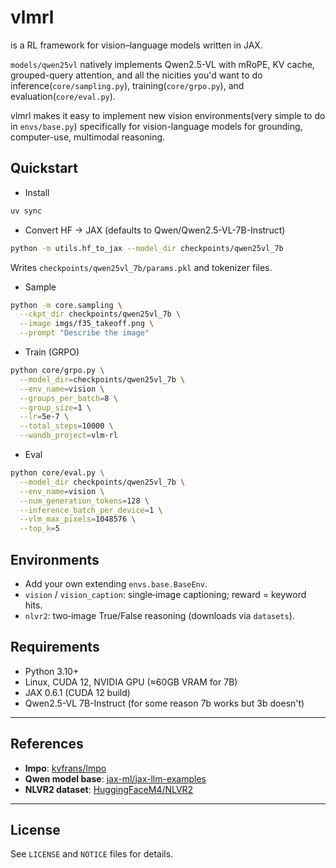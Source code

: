 # vlmrl

is a RL framework for vision–language models written in JAX.

`models/qwen25vl` natively implements Qwen2.5-VL with mRoPE, KV cache, grouped-query attention, and all the nicities you'd want to do inference(`core/sampling.py`), training(`core/grpo.py`), and evaluation(`core/eval.py`).

vlmrl makes it easy to implement new vision environments(very simple to do in `envs/base.py`) specifically for vision-language models for grounding, computer-use, multimodal reasoning.


## Quickstart
- Install
```bash
uv sync
```
- Convert HF → JAX (defaults to Qwen/Qwen2.5-VL-7B-Instruct)
```bash
python -m utils.hf_to_jax --model_dir checkpoints/qwen25vl_7b
```
Writes `checkpoints/qwen25vl_7b/params.pkl` and tokenizer files.

- Sample
```bash
python -m core.sampling \
  --ckpt_dir checkpoints/qwen25vl_7b \
  --image imgs/f35_takeoff.png \
  --prompt "Describe the image"
```
- Train (GRPO)
```bash
python core/grpo.py \
  --model_dir=checkpoints/qwen25vl_7b \
  --env_name=vision \
  --groups_per_batch=8 \
  --group_size=1 \
  --lr=5e-7 \
  --total_steps=10000 \
  --wandb_project=vlm-rl
```
- Eval
```bash
python core/eval.py \
  --model_dir checkpoints/qwen25vl_7b \
  --env_name=vision \
  --num_generation_tokens=128 \
  --inference_batch_per_device=1 \
  --vlm_max_pixels=1048576 \
  --top_k=5
```

## Environments
- Add your own extending `envs.base.BaseEnv`.
- `vision` / `vision_caption`: single‑image captioning; reward = keyword hits.
- `nlvr2`: two‑image True/False reasoning (downloads via `datasets`).

## Requirements
- Python 3.10+
- Linux, CUDA 12, NVIDIA GPU (≈60GB VRAM for 7B)
- JAX 0.6.1 (CUDA 12 build)
- Qwen2.5-VL 7B-Instruct (for some reason 7b works but 3b doesn't)

---

## References

- **lmpo**: [kvfrans/lmpo](https://github.com/kvfrans/lmpo)
- **Qwen model base**: [jax-ml/jax-llm-examples](https://github.com/jax-ml/jax-llm-examples/tree/main/qwen3)
- **NLVR2 dataset**: [HuggingFaceM4/NLVR2](https://huggingface.co/datasets/HuggingFaceM4/NLVR2)

---

## License

See `LICENSE` and `NOTICE` files for details.
